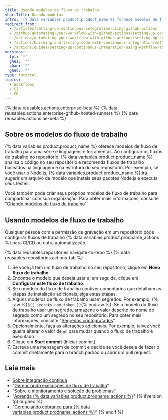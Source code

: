 ```yaml
---
title: Usando modelos de fluxo de trabalho
shortTitle: Usando modelos
intro: '{% data variables.product.product_name %} fornece modelos de fluxo de trabalho para uma série de linguagens e ferramentas.'
redirect_from:
  - /articles/setting-up-continuous-integration-using-github-actions
  - /github/automating-your-workflow-with-github-actions/setting-up-continuous-integration-using-github-actions
  - /actions/automating-your-workflow-with-github-actions/setting-up-continuous-integration-using-github-actions
  - /actions/building-and-testing-code-with-continuous-integration/setting-up-continuous-integration-using-github-actions
  - /actions/guides/setting-up-continuous-integration-using-workflow-templates
versions:
  fpt: '*'
  ghes: '*'
  ghae: '*'
  ghec: '*'
type: tutorial
topics:
  - Workflows
  - CI
  - CD
---
```


{% data reusables.actions.enterprise-beta %}
{% data reusables.actions.enterprise-github-hosted-runners %}
{% data reusables.actions.ae-beta %}

## Sobre os modelos do fluxo de trabalho

{% data variables.product.product_name %} oferece modelos de fluxo de trabalho para uma série e linguagens e ferramentas. Ao configurar os fluxos de trabalho no repositório, {% data variables.product.product_name %} analisa o código no seu repositório e recomenda fluxos de trabalho baseados na linguagem e na estrutura do seu repositório. Por exemplo, se você usar o [Node.js](https://nodejs.org/en/), {% data variables.product.product_name %} irá sugerir um arquivo de modelo que instala seus pacotes Node.js e executa seus testes.

Você também pode criar seus próprios modelos de fluxo de trabalho para compartilhar com sua organização. Para obter mais informações, consulte "[Criando modelos de fluxo de trabalho](/actions/learn-github-actions/creating-workflow-templates)".

## Usando modelos de fluxo de trabalho

Qualquer pessoa com a permissão de gravação em um repositório pode configurar fluxos de trabalho {% data variables.product.prodname_actions %} para CI/CD ou outra automatização.

{% data reusables.repositories.navigate-to-repo %}
{% data reusables.repositories.actions-tab %}
1. Se você já tem um fluxo de trabalho no seu repositório, clique em **Novo fluxo de trabalho**.
1. Encontre o modelo que deseja usar e, em seguida, clique em **Configurar este fluxo de trabalho**.
1. Se o modelo do fluxo de trabalho contiver comentários que detalham as etapas de instalação adicionais, siga estas etapas.
1. Alguns modelos de fluxo de trabalho usam segredos. Por exemplo, {% raw %}`${{ secrets.npm_token }}`{% endraw %}. Se o modelo do fluxo de trabalho usar um segredo, armazene o valor descrito no nome do segredo como um segredo no seu repositório. Para obter mais informações, consulte "[Segredos criptografados](/actions/reference/encrypted-secrets)".
1. Opcionalmente, faça as alterações adicionais. Por exemplo, talvez você queira alterar o valor de `on` para mudar quando o fluxo de trabalho é executado.
1. Clique em **Start commit** (Iniciar commit).
1. Escreva uma mensagem de commit e decida se você deseja de fazer o commit diretamente para o branch padrão ou abrir um pull request.

## Leia mais

- [Sobre integração contínua](/articles/about-continuous-integration)
- "[Gerenciando execuções de fluxo de trabalho](/actions/managing-workflow-runs)"
- "[Sobre o monitoramento e solução de problemas](/actions/monitoring-and-troubleshooting-workflows/about-monitoring-and-troubleshooting)"
- "[Aprenda {% data variables.product.prodname_actions %}](/actions/learn-github-actions)"
{% ifversion fpt or ghec %}
- "[Gerenciando cobrança para {% data variables.product.prodname_actions %}](/billing/managing-billing-for-github-actions)"
{% endif %}
